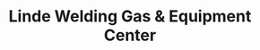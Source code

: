 ---
title: "Linde Welding Gas & Equipment Center"
url: /amarillo/linde-welding-gas-and-equipment-center/
shop: trade
---